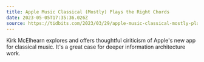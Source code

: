 ```yaml
---
title: Apple Music Classical (Mostly) Plays the Right Chords
date: 2023-05-05T17:35:36.026Z
source: https://tidbits.com/2023/03/29/apple-music-classical-mostly-plays-the-right-chords/
---
```

Kirk McElhearn explores and offers thoughtful ciriticism of Apple's new app for classical music. It's a great case for deeper information architecture work.